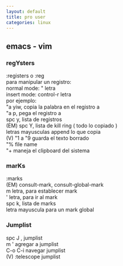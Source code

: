 ```yaml
---
layout: default
title: pro user
categories: linux
---
```

## emacs - vim
### regYsters
:registers o :reg  
para manipular un registro:  
        normal mode: " letra  
        insert mode: control-r letra  
por ejemplo:  
"a yiw, copia la palabra en el registro a  
"a p, pega el registro a  
spc y, lista de registros  
(EM) spc Y, lista de kill ring ( todo lo copiado )  
letras mayusculas append lo que copia  
(V) "1 a "9 guarda el texto borrado  
"% file name  
"+ maneja el clipboard del sistema  
### marKs
:marks  
(EM) consult-mark, consult-global-mark  
m letra, para establecer mark  
' letra, para ir al mark  
spc k, lista de marks  
letra mayuscula para un mark global  
### Jumplist
spc J , jumplist  
m '                     agregar a jumplist  
C-o C-i                 navegar jumplist  
(V) :telescope jumplist  
(EM) :evil-collection-consult-jump-list  
### edicion
:e! reload file perdiendo los cambios  
spc j, hop to char  
snipe f-F t-T s-S(2 chars), ; busca la siguiente , busca la anterior  
spc s, seach text  
spc u, undo (V aceptar con control-enter) (EM moverse con flechas)  
J,K en visual mode drag text up or down  
S y tecla, en visual mode surround  
asterisco, resalta la palabra bajo el cursor, buscar con n-N  
% jump to matching (  
gx open link at point  
spc . archivos en el directorio  
### visual block
C-V entra visual block  
J,K selecciona  
I o A para insertar  
ESC aplica a todas las lineas  
### filter commands
% es todo el texto  
:! ,shell command, ej: :!date, :!echo % , print filename, :!cp % %.backup, output en info  
:r insert output, ej: :r !date, output en texto  
:w todo el buffer como entrada del comando, ej: :w !wc -l, output en info  
:.! input linea, output text, ej: :.!wc -w, reemplaza la linea por la cantidad de palabras  
### translate
seleccionar una palabra  
tes, english-spanish  
tse, spanish-english  
tsb, spanish-brasilero  
tbs, brasilero-spanish  
### keyboard tricks
I qq mover a la derecha  
I qc corchete  
I qy llave  
NV qh mover al principio  
NV ql mover al final  

### fd
default: recursive  
-H hidden  
fd example ~ ,busca example en home  
fd -e png, extension png  

### rg
default: recursive, hidden  
-i, ignore case  
### br
espacio o : para el verbo  
alt-right, alt-left cambiar de panel  
:e editar con wvim  
:em editar con emacs  
alt h, toggle hidden  
p parent  
home  
j jump to directory  
c/example busca dentro del contenido  
e/example nombre exacto  
br -s, incluye sizes  
cd o alt-enter, cd directory  
verbos: cp, mv, chmod, preview, panel, stage, copy_path, sort, toggle sizes  
### zsh
control-o autosuggestions  
control-e edit in wvim  
### fzf
control-R, busca en el historial de comandos  
,,tab para buscar archivo ya usado (fasd)  
**tab busca recursivamente, ej kill -9 **tab  
control-T busca archivo (recursive)  
alt-c cd into directory (recursive)  
### kitty
control n, new tab  
control h l, moverse en tabs  
alt n, new window  
alt v, new vertical window  
alt hjkl, moverse en windows  
